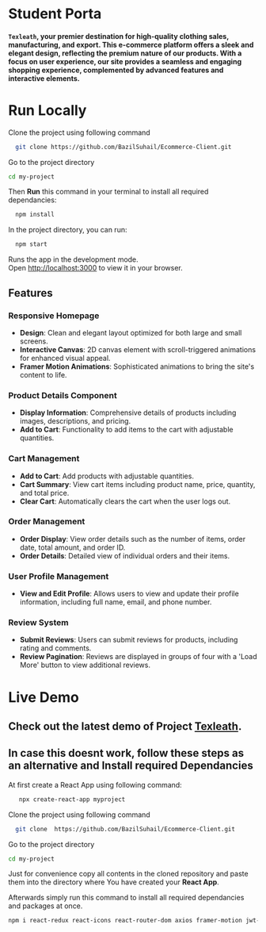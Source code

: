 # Student Porta
#### `Texleath`, your premier destination for high-quality clothing sales, manufacturing, and export. This e-commerce platform offers a sleek and elegant design, reflecting the premium nature of our products. With a focus on user experience, our site provides a seamless and engaging shopping experience, complemented by advanced features and interactive elements.

# Run Locally

 Clone the project using following command
```bash
  git clone https://github.com/BazilSuhail/Ecommerce-Client.git
```
Go to the project directory
```bash
cd my-project
```
Then **Run** this command in your terminal to install all required dependancies:
```bash
  npm install
```
In the project directory, you can run:
```bash
  npm start
``` 
Runs the app in the development mode.\
Open [http://localhost:3000](http://localhost:3000) to view it in your browser.

## Features

### Responsive Homepage
- **Design**: Clean and elegant layout optimized for both large and small screens.
- **Interactive Canvas**: 2D canvas element with scroll-triggered animations for enhanced visual appeal.
- **Framer Motion Animations**: Sophisticated animations to bring the site's content to life.

### Product Details Component
- **Display Information**: Comprehensive details of products including images, descriptions, and pricing.
- **Add to Cart**: Functionality to add items to the cart with adjustable quantities.

### Cart Management
- **Add to Cart**: Add products with adjustable quantities.
- **Cart Summary**: View cart items including product name, price, quantity, and total price.
- **Clear Cart**: Automatically clears the cart when the user logs out.

### Order Management
- **Order Display**: View order details such as the number of items, order date, total amount, and order ID.
- **Order Details**: Detailed view of individual orders and their items.

### User Profile Management
- **View and Edit Profile**: Allows users to view and update their profile information, including full name, email, and phone number.

### Review System
- **Submit Reviews**: Users can submit reviews for products, including rating and comments.
- **Review Pagination**: Reviews are displayed in groups of four with a 'Load More' button to view additional reviews.


# Live Demo
## Check out the latest demo of Project [Texleath](https://texleath.netlify.app). 

## In case this doesnt work, follow these steps as an alternative and Install required Dependancies
At first create a React App using following command:

```bash
   npx create-react-app myproject
```
 Clone the project using following command
```bash
  git clone  https://github.com/BazilSuhail/Ecommerce-Client.git
```
Go to the project directory
```bash
cd my-project
```
Just for convenience copy all contents in the cloned repository and paste them into the directory where You have 
created your **React App**.
 
Afterwards simply run this command to install all required dependancies and packages at once.
```bash
npm i react-redux react-icons react-router-dom axios framer-motion jwt-decode
``` 
  
